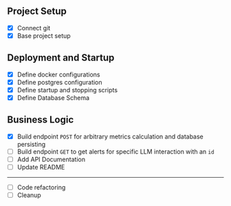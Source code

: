 ## Project Setup

- [x] Connect git
- [x] Base project setup

## Deployment and Startup

- [x] Define docker configurations
- [x] Define postgres configuration
- [x] Define startup and stopping scripts
- [x] Define Database Schema

## Business Logic

- [x] Build endpoint `POST` for arbitrary metrics calculation and database persisting
- [ ] Build endpoint `GET` to get alerts for specific LLM interaction with an `id`
- [ ] Add API Documentation
- [ ] Update README

---

- [ ] Code refactoring
- [ ] Cleanup
